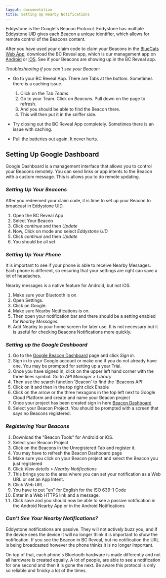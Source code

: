 ```yaml
---
layout: documentation
title: Setting Up Nearby Notifications
---
```


Eddystone is the Google's Beacon Protocol. Eddystone has multiple 
Eddystone UID gives each Beacon a unique identifier, which allows for remote control of the Beacons content. 

After you have used your claim code to claim your Beacons in the [BlueCats Web App](https://app.bluecats.com/), download the BC Reveal app, which is our management app on [Android](https://play.google.com/store/apps/details?id=com.bluecats.bcreveal&hl=en) or [iOS](https://itunes.apple.com/us/app/bc-reveal/id852676494?mt=8). See if your Beacons are showing up in the BC Reveal app. 

*Troubleshooting if you can't see your Beacon:*      

* Go to your BC Reveal App. There are Tabs at the bottom. Sometimes there is a caching issue. 
	1. Click on the Tab *Teams*. 
	2. Go to your Team. Click on *Beacons*. Pull down on the page to refresh. 
	3. And you should be able to find the Beacon there. 
	4. This will then put it in the sniffer side.

* Try closing out the BC Reveal App completely. Sometimes there is an issue with caching. 
* Pull the batteries out again. It never hurts. 


## Setting Up Google Dashboard
Google Dashboard is a management interface that allows you to control your Beacons remotely. 
You can send links or app intents to the Beacon with a custom message. This is allows you to do remote updating.  


### *Setting Up Your Beacons*
After you redeemed your claim code, it is time to set up your Beacon to broadcast in Eddystone UID. 

1. Open the BC Reveal App 
2. Select Your Beacon 
3. Click *continue* and then *Update*
4. Now, Click on mode and select *Eddystone UID*
5. Click *continue* and then *Update*
6. You should be all set 

### *Setting Up Your Phone*
It is important to see if your phone is able to receive Nearby Messages. Each phone is different, so ensuring that your settings are right can save a lot of headaches. 

Nearby messages is a native feature for Android, but not iOS.  

1. Make sure your Bluetooth is on. 
2. Open Settings. 
3. Click on Google.
4. Make sure Nearby Notifications is on. 
5. Then open your notification bar and there should be a setting enabled for *Nearby Messages*.
6. Add Nearby to your home screen for later use. It is not necessary but it is useful for checking Beacons Notifications more quickly. 


### *Setting up the Google Dashboard*

1. Go to the [Google Beacon Dashboard](https://console.cloud.google.com) page and click *Sign in*. 
2. Sign in to your Google account or make one if you do not already have one. You may be prompted for setting up a year Trial. 
3. Once you have signed in, click on the upper left hand corner with the three lines symbol. Go to *API Manager* > *Library* 
4. Then use the search function 'Beacon' to find the 'Beacons API'
5. Click on it and then in the top right click Enable 
6. Click on the arrow or the three hexagons in the top left next to Google Cloud Platform and create and name your Beacon project
7. Once your project has been created sign in here [Beacon Dashboard](https://developers.google.com/beacons/dashboard/)
8. Select your Beacon Project. You should be prompted with a screen that says no Beacons registered. 

### *Registering Your Beacons*
1. Download the "Beacon Tools" for Android or iOS.
2. Select your Beacon Project
3. Click on the Beacons in the Unregistered Tab and register it.
4. You may have to refresh the Beacon Dashboard page 
5. Make sure you click on your Beacon project and select the Beacon you just registered
6. Click *View details* > *Nearby Notifications* 
7. This brings you to the area where you can set your notification as a Web URL or set an App Intent. 
8. Click Web URL 
9. You have to put "en" for English for the ISO 639-1 Code
10. Enter in a Web HTTPS link and a message. 
11. Click save and you should now be able to see a passive notification in the Android Nearby App or in the Android Notifications 



### *Can't See Your Nearby Notifications?*
Eddystone notifications are passive. They will not actively buzz you, and if the device sees the device it will no longer think it is important to show the notification. If you see the Beacon in BC Reveal, but no notification the URL is being broadcasted however the phone thinks it is no longer important. 

On top of that, each phone's Bluetooth hardware is made differently and not all hardware is created equally. A lot of people, are able to see a notification for one second and then it is gone the next. Be aware this protocol is only so reliable and finicky a lot of the times. 




